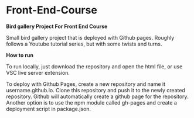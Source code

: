 # Front-End-Course
**Bird gallery Project For Front End Course**

Small bird gallery project that is deployed with Github pages. Roughly follows a Youtube tutorial series, but with some twists and turns.

**How to run**

To run locally, just download the repository and open the html file, or use VSC live server extension.

To deploy with Github Pages, create a new repository and name it username.github.io. Clone this repository and push it to the newly created repository. Github will automatically create a github page for the repository. Another option is to use the npm module called gh-pages and create a deployment script in package.json. 
